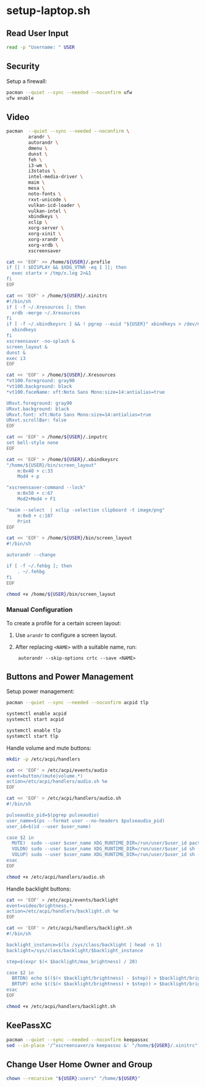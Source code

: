 # setup-laptop.sh


## Read User Input
```sh
read -p "Username: " USER
```


## Security
Setup a firewall:
```sh
pacman --quiet --sync --needed --noconfirm ufw
ufw enable
```


## Video
```sh
pacman  --quiet --sync --needed --noconfirm \
        arandr \
        autorandr \
        dmenu \
        dunst \
        feh \
        i3-wm \
        i3status \
        intel-media-driver \
        maim \
        mesa \
        noto-fonts \
        rxvt-unicode \
        vulkan-icd-loader \
        vulkan-intel \
        xbindkeys \
        xclip \
        xorg-server \
        xorg-xinit \
        xorg-xrandr \
        xorg-xrdb \
        xscreensaver
```

```sh
cat << 'EOF' >> /home/${USER}/.profile
if [[ ! $DISPLAY && $XDG_VTNR -eq 1 ]]; then
  exec startx > /tmp/x.log 2>&1
fi
EOF
```

```sh
cat << 'EOF' > /home/${USER}/.xinitrc
#!/bin/sh
if [ -f ~/.Xresources ]; then
  xrdb -merge ~/.Xresources
fi
if [ -f ~/.xbindkeysrc ] && ! pgrep --euid "${USER}" xbindkeys > /dev/null; then
  xbindkeys
fi
xscreensaver -no-splash &
screen_layout &
dunst &
exec i3
EOF
```

```sh
cat << 'EOF' > /home/${USER}/.Xresources
*vt100.foreground: gray90
*vt100.background: black
*vt100.faceName: xft:Noto Sans Mono:size=14:antialias=true

URxvt.foreground: gray90
URxvt.background: black
URxvt.font: xft:Noto Sans Mono:size=14:antialias=true
URxvt.scrollBar: false
EOF
```

```sh
cat << 'EOF' > /home/${USER}/.inputrc
set bell-style none
EOF
```

```sh
cat << 'EOF' > /home/${USER}/.xbindkeysrc
"/home/${USER}/bin/screen_layout"
    m:0x40 + c:33
    Mod4 + p

"xscreensaver-command --lock"
    m:0x50 + c:67
    Mod2+Mod4 + F1

"maim --select  | xclip -selection clipboard -t image/png"
    m:0x0 + c:107
    Print
EOF
```

```sh
cat << 'EOF' > /home/${USER}/bin/screen_layout
#!/bin/sh

autorandr --change

if [ -f ~/.fehbg ]; then
    . ~/.fehbg
fi
EOF

chmod +x /home/${USER}/bin/screen_layout
```

### Manual Configuration

To create a profile for a certain screen layout:

1. Use `arandr` to configure a screen layout.
2. After replacing `<NAME>` with a suitable name, run:

        autorandr --skip-options crtc --save <NAME>


## Buttons and Power Management

Setup power management:
```sh
pacman --quiet --sync --needed --noconfirm acpid tlp

systemctl enable acpid
systemctl start acpid

systemctl enable tlp
systemctl start tlp
```

Handle volume and mute buttons:
```sh
mkdir -p /etc/acpi/handlers

cat << 'EOF' > /etc/acpi/events/audio
event=button/(mute|volume.*)
action=/etc/acpi/handlers/audio.sh %e
EOF

cat << 'EOF' > /etc/acpi/handlers/audio.sh
#!/bin/sh

pulseaudio_pid=$(pgrep pulseaudio)
user_name=$(ps --format user --no-headers $pulseaudio_pid)
user_id=$(id --user $user_name)

case $2 in
  MUTE)  sudo --user $user_name XDG_RUNTIME_DIR=/run/user/$user_id pactl set-sink-mute @DEFAULT_SINK@ toggle ;;
  VOLDN) sudo --user $user_name XDG_RUNTIME_DIR=/run/user/$user_id sh -c "pactl set-sink-mute @DEFAULT_SINK@ false; pactl set-sink-volume @DEFAULT_SINK@ -5%" ;;
  VOLUP) sudo --user $user_name XDG_RUNTIME_DIR=/run/user/$user_id sh -c "pactl set-sink-mute @DEFAULT_SINK@ false; pactl set-sink-volume @DEFAULT_SINK@ +5%" ;;
esac
EOF

chmod +x /etc/acpi/handlers/audio.sh
```

Handle backlight buttons:
```sh
cat << 'EOF' > /etc/acpi/events/backlight
event=video/brightness.*
action=/etc/acpi/handlers/backlight.sh %e
EOF

cat << 'EOF' > /etc/acpi/handlers/backlight.sh
#!/bin/sh

backlight_instance=$(ls /sys/class/backlight | head -n 1)
backlight=/sys/class/backlight/$backlight_instance

step=$(expr $(< $backlight/max_brightness) / 20)

case $2 in
  BRTDN) echo $(($(< $backlight/brightness) - $step)) > $backlight/brightness;;
  BRTUP) echo $(($(< $backlight/brightness) + $step)) > $backlight/brightness;;
esac
EOF

chmod +x /etc/acpi/handlers/backlight.sh
```


## KeePassXC
```sh
pacman --quiet --sync --needed --noconfirm keepassxc
sed --in-place '/^xscreensaver/a keepassxc &' "/home/${USER}/.xinitrc"
```


## Change User Home Owner and Group

```sh
chown --recursive "${USER}:users" "/home/${USER}"
```
